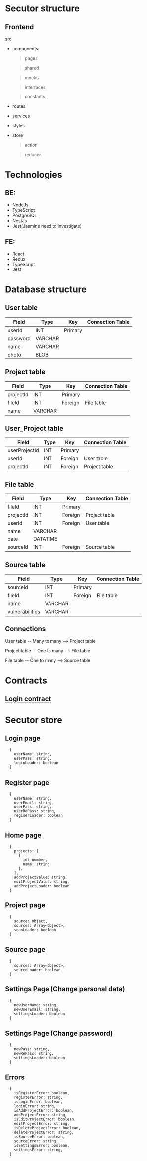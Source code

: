 # Secutor structure

## Frontend

src

- components:

  > pages

  > shared

  > mocks

  > interfaces

  > constants

- routes
- services
- styles
- store

  > action

  > reducer

# Technologies

## BE:

- NodeJs
- TypeScript
- PostgreSQL
- NestJs
- Jest(Jasmine need to investigate)

## FE:

- React
- Redux
- TypeScript
- Jest

# Database structure

## User table

| Field    | Type    | Key     | Connection Table |
| -------- | ------- | ------- | ---------------- |
| userId   | INT     | Primary |                  |
| password | VARCHAR |         |                  |
| name     | VARCHAR |         |                  |
| photo    | BLOB    |         |                  |

## Project table

| Field     | Type    | Key     | Connection Table |
| --------- | ------- | ------- | ---------------- |
| projectId | INT     | Primary |                  |
| fileId    | INT     | Foreign | File table       |
| name      | VARCHAR |         |                  |

## User_Project table

| Field         | Type | Key     | Connection Table |
| ------------- | ---- | ------- | ---------------- |
| userProjectId | INT  | Primary |                  |
| userId        | INT  | Foreign | User table       |
| projectId     | INT  | Foreign | Project table    |

## File table

| Field     | Type     | Key     | Connection Table |
| --------- | -------- | ------- | ---------------- |
| fileId    | INT      | Primary |                  |
| projectId | INT      | Foreign | Project table    |
| userId    | INT      | Foreign | User table       |
| name      | VARCHAR  |         |                  |
| date      | DATATIME |         |                  |
| sourceId  | INT      | Foreign | Source table     |

## Source table

| Field           | Type    | Key     | Connection Table |
| --------------- | ------- | ------- | ---------------- |
| sourceId        | INT     | Primary |                  |
| fileId          | INT     | Foreign | File table       |
| name            | VARCHAR |         |                  |
| vulnerabilities | VARCHAR |         |                  |

## Connections

User table -- Many to many --> Project table

Project table -- One to many --> File table

File table -- One to many --> Source table

# Contracts

## [Login contract](./contracts/SecutorContracts.yaml)

# Secutor store

## Login page

```
  {
    userName: string,
    userPass: string,
    loginLoader: boolean
  }
```

## Register page

```
  {
    userName: string,
    userEmail: string,
    userPass: string,
    userRePass: string,
    regiserLoader: boolean
  }
```

## Home page

```
  {
    projects: [
      {
        id: number,
        name: string
      },
    ],
    addProjectValue: string,
    editProjectValue: string,
    addProjectLoader: boolean
  }
```

## Project page

```
  {
    source: Object,
    sources: Array<Object>,
    scanLoader: boolean
  }
```

## Source page

```
  {
    sources: Array<Object>,
    sourceLoader: boolean
  }
```

## Settings Page (Change personal data)

```
  {
    newUserName: string,
    newUserEmail: string,
    settingsLoader: boolean
  }
```

## Settings Page (Change password)

```
  {
    newPass: string,
    newRePass: string,
    settingsLoader: boolean
  }
```

## Errors

```
  {
    isRegisterError: boolean,
    registerError: string,
    isLoginError: boolean,
    loginError: string,
    isAddProjectError: boolean,
    addProjectError: string,
    isEditProjectError: boolean,
    editProjectError: string,
    isDeleteProjectError: boolean,
    deleteProjectError: string,
    isSourceError: boolean,
    sourceError: string,
    isSettingsError: boolean,
    settingsError: string,
  }
```
